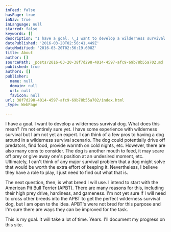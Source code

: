 ```yaml
---
inFeed: false
hasPage: true
inNav: true
inLanguage: null
starred: false
keywords: []
description: "I have a goal. \_I want to develop a wilderness survival dog. \_What does this mean? \_I'm not entirely sure yet. \_I have some experience with wilderness survival but I am not yet an expert. \_I can think of a few pros to having a dog around in a wilderness survival scenario. \_The dog could potentially drive off predators, find food, provide warmth on cold nights, etc. \_However, there are also many cons to consider. \_The dog is another mouth to feed, it may scare off prey or give away one's position at an undesired moment, etc. \_Ultimately, I can't think of any major survival problem that a dog might solve that would be worth the extra effort of keeping it. \_Nevertheless, I believe they have a role to play, I just need to find out what that is."
datePublished: '2016-03-20T02:56:41.449Z'
dateModified: '2016-03-20T02:56:19.608Z'
title: About
author: []
sourcePath: _posts/2016-03-20-38f7d298-4014-4597-afc9-69b78b55a702.md
published: true
authors: []
publisher:
  name: null
  domain: null
  url: null
  favicon: null
url: 38f7d298-4014-4597-afc9-69b78b55a702/index.html
_type: WebPage

---
```

I have a goal.  I want to develop a wilderness survival dog.  What does this mean?  I'm not entirely sure yet.  I have some experience with wilderness survival but I am not yet an expert.  I can think of a few pros to having a dog around in a wilderness survival scenario.  The dog could potentially drive off predators, find food, provide warmth on cold nights, etc.  However, there are also many cons to consider.  The dog is another mouth to feed, it may scare off prey or give away one's position at an undesired moment, etc.  Ultimately, I can't think of any major survival problem that a dog might solve that would be worth the extra effort of keeping it.  Nevertheless, I believe they have a role to play, I just need to find out what that is.

The next question, then, is what breed I will use.  I intend to start with the American Pit Bull Terrier (APBT).  There are many reasons for this, including their high prey drive, hardiness, and gameness.  I'm not yet sure if I will need to cross other breeds into the APBT to get the perfect wilderness survival dog, but I am open to the idea.  APBT's were not bred for this purpose and I'm sure there are ways they can be improved for the task.

This is my goal.  It will take a lot of time.  Years.  I'll document my progress on this site.